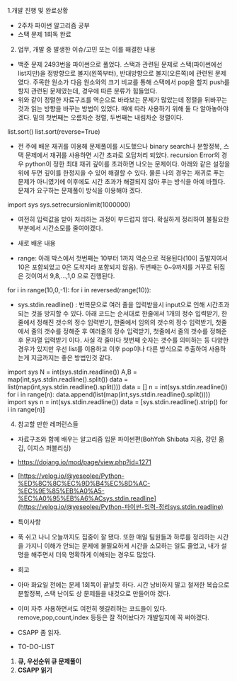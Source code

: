1.개발 진행 및 완료상황

- 2주차 파이썬 알고리즘 공부
- 스택 문제 1회독 완료

2. 업무, 개발 중 발생한 이슈/고민 또는 이를 해결한 내용

- 백준 문제 2493번을 파이썬으로 풀었다. 스택과 관련된 문제로 스택(파이썬에선 list지만)을 정방향으로 볼지(왼쪽부터), 반대방향으로 볼지(오른쪽)에 관련된 문제였다. 주목한 원소가 다음 원소와의 크기 비교를 통해 스택에서 pop을 할지 push를 할지 관련된 문제였는데, 경우에 따른 분류가 힘들었다.
- 위와 같이 정렬한 자료구조를 역순으로 바라보는 문제가 많았는데 정렬을 뒤바꾸는 것과 읽는 방향을 바꾸는 방법이 있었다. 때에 따라 사용하기 위해 둘 다 알아놓아야겠다. 밑의 첫번째는 오름차순 정렬, 두번째는 내림차순 정렬이다.

list.sort() list.sort(reverse=True)

- 전 주에 배운 재귀를 이용해 문제풀이를 시도했으나 binary search나 분할정복, 스택 문제에서 재귀를 사용하면 시간 초과로 오답처리 되었다. recursion Error의 경우 python이 정한 최대 재귀 깊이를 초과하면 나오는 문제이다. 아래와 같은 설정을 위에 두면 깊이를 한정지을 수 있어 해결할 수 있다. 물론 나의 경우는 재귀로 푸는 문제가 아니였기에 이후에도 시간 초과가 해결되지 않아 푸는 방식을 아예 바꿨다. 문제가 요구하는 문제풀이 방식을 이용해야 겠다.

import sys sys.setrecursionlimit(1000000)

- 여전히 입력값을 받아 처리하는 과정이 부드럽지 않다. 확실하게 정리하여 불필요한 부분에서 시간소모를 줄여야겠다.
- 새로 배운 내용

- range: 아래 박스에서 첫번째는 10부터 1까지 역순으로 적용된다(10이 출발지여서 10은 포함되었고 0은 도착지라 포함되지 않음). 두번째는 0~9까지를 거꾸로 뒤집은 것이여서 9,8,...,1,0 으로 진행된다.

for i in range(10,0,-1): for i in reversed(range(10)):

- sys.stdin.readline() : 반복문으로 여러 줄을 입력받을시 input으로 인해 시간초과되는 것을 방지할 수 있다. 아래 코드는 순서대로 한줄에서 1개의 정수 입력받기, 한줄에서 정해진 갯수의 정수 입력받기, 한줄에서 임의의 갯수의 정수 입력받기, 첫줄에서 줄의 갯수를 정해준 후 여러줄의 정수 입력받기, 첫줄에서 줄의 갯수를 정해준 후 문자열 입력받기 이다. 사실 각 줄마다 첫번째 숫자는 갯수를 의미하는 등 다양한 경우가 있지만 우선 list를 이용하고 이후 pop이나 다른 방식으로 추출하여 사용하는게 지금까지는 좋은 방법인것 같다.

import sys N = int(sys.stdin.readline()) A,B = map(int,sys.stdin.readline().split()) data = list(map(int,sys.stdin.readline().split())) data = [] n = int(sys.stdin.readline()) for i in range(n):    data.append(list(map(int,sys.stdin.readline().split()))) import sys n = int(sys.stdin.readline()) data = [sys.stdin.readline().strip() for i in range(n)]

4. 참고할 만한 레퍼런스들

- 자료구조와 함께 배우는 알고리즘 입문 파이썬편(BohYoh Shibata 지음, 강민 옮김, 이지스 퍼블리싱)
- https://dojang.io/mod/page/view.php?id=1271
- [https://velog.io/@yeseolee/Python-%ED%8C%8C%EC%9D%B4%EC%8D%AC-%EC%9E%85%EB%A0%A5-%EC%A0%95%EB%A6%ACsys.stdin.readline](https://velog.io/@yeseolee/Python-파이썬-입력-정리sys.stdin.readline)
- 특이사항

- 푹 쉬고 나니 오늘까지도 집중이 잘 됐다. 또한 매일 팀원들과 하루를 정리하는 시간을 가지니 이해가 안되는 문제에 불필요하게 시간을 소모하는 일도 줄었고, 내가 설명을 해주면서 더욱 명확하게 이해되는 경우도 많았다. 
- 회고

- 아마 화요일 전에는 문제 1회독이 끝날듯 하다. 시간 낭비하지 말고 철저한 복습으로 분할정복, 스택 난이도 상 문제들을 내것으로 만들어야 겠다.
- 이미 자주 사용하면서도 여전히 헷갈려하는 코드들이 있다. remove,pop,count,index 등등은 잘 적어놨다가 개발일지에 꼭 써야겠다.
- CSAPP 좀 읽자.
- TO-DO-LIST

1. **큐, 우선순위 큐  문제풀이**
2. **CSAPP 읽기**